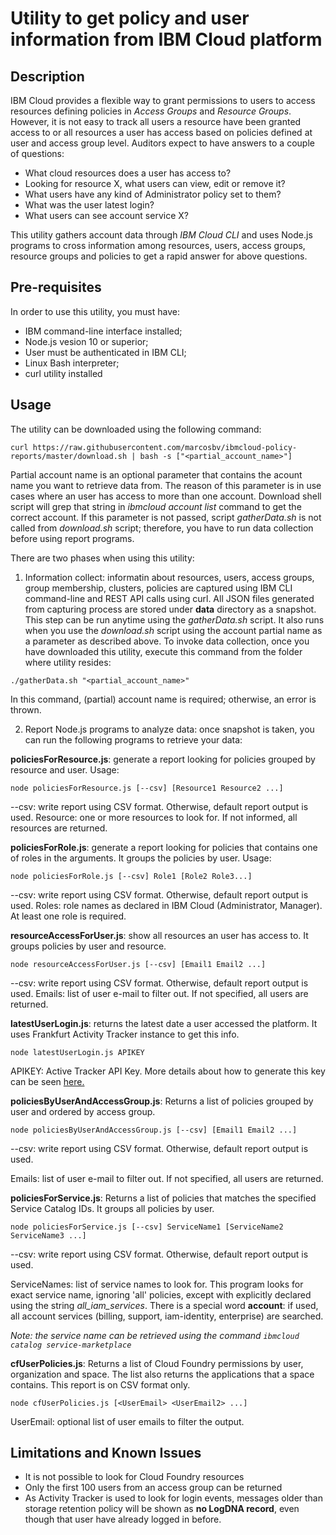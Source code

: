 # Utility to get policy and user information from IBM Cloud platform

## Description
IBM Cloud provides a flexible way to grant permissions to users to access resources defining policies in *Access Groups* and *Resource Groups*. However, it is not easy to track all users a resource have been granted access to or all resources a user has access based on policies defined at user and access group level.
Auditors expect to have answers to a couple of questions:
* What cloud resources does a user has access to?
* Looking for resource X, what users can view, edit or remove it?
* What users have any kind of Administrator policy set to them?
* What was the user latest login?
* What users can see account service X?

This utility gathers account data through *IBM Cloud CLI* and uses Node.js programs to cross information among resources, users, access groups, resource groups and policies to get a rapid answer for above questions.

## Pre-requisites
In order to use this utility, you must have:
* IBM command-line interface installed;
* Node.js vesion 10 or superior;
* User must be authenticated in IBM CLI;
* Linux Bash interpreter;
* curl utility installed

## Usage
The utility can be downloaded using the following command:
```
curl https://raw.githubusercontent.com/marcosbv/ibmcloud-policy-reports/master/download.sh | bash -s ["<partial_account_name>"]
```
Partial account name is an optional parameter that contains the acount name you want to retrieve data from. The reason of this parameter is in use cases where an user has access to more than one account. Download shell script will grep that string in *ibmcloud account list* command to get the correct account. If this parameter is not passed, script *gatherData.sh* is not called from *download.sh* script; therefore, you have to run data collection before using report programs.

There are two phases when using this utility:
1) Information collect: informatin about resources, users, access groups, group membership, clusters, policies are captured using IBM CLI command-line and REST API calls using curl. All JSON files generated from capturing process are stored under **data** directory as a snapshot.
This step can be run anytime using the *gatherData.sh* script. It also runs when you use the *download.sh* script using the account partial name as a parameter as described above.
To invoke data collection, once you have downloaded this utility, execute this command from the folder where utility resides:
```
./gatherData.sh "<partial_account_name>"
```
In this command, (partial) account name is required; otherwise, an error is thrown.

2) Report Node.js programs to analyze data: once snapshot is taken, you can run the following programs to retrieve your data:

**policiesForResource.js**: generate a report looking for policies grouped by resource and user.
Usage:
```
node policiesForResource.js [--csv] [Resource1 Resource2 ...]
```
--csv: write report using CSV format. Otherwise, default report output is used.
Resource: one or more resources to look for. If not informed, all resources are returned.


**policiesForRole.js**: generate a report looking for policies that contains one of roles in the arguments. It groups the policies by user.
Usage:
```
node policiesForRole.js [--csv] Role1 [Role2 Role3...]
```
--csv: write report using CSV format. Otherwise, default report output is used.
Roles: role names as declared in IBM Cloud (Administrator, Manager). At least one role is required.

**resourceAccessForUser.js**: show all resources an user has access to. It groups policies by user and resource.
```
node resourceAccessForUser.js [--csv] [Email1 Email2 ...]
```
--csv: write report using CSV format. Otherwise, default report output is used.
Emails: list of user e-mail to filter out. If not specified, all users are returned.


**latestUserLogin.js**: returns the latest date a user accessed the platform. It uses Frankfurt Activity Tracker instance to get this info.
```
node latestUserLogin.js APIKEY
```
APIKEY: Active Tracker API Key. More details about how to generate this key can be seen [here.](https://cloud.ibm.com/docs/services/Activity-Tracker-with-LogDNA?topic=logdnaat-export#export_api)


**policiesByUserAndAccessGroup.js**: Returns a list of policies grouped by user and ordered by access group.
```
node policiesByUserAndAccessGroup.js [--csv] [Email1 Email2 ...]
```
--csv: write report using CSV format. Otherwise, default report output is used.

Emails: list of user e-mail to filter out. If not specified, all users are returned.

**policiesForService.js**: Returns a list of policies that matches the specified Service Catalog IDs. It groups all policies by user. 
```
node policiesForService.js [--csv] ServiceName1 [ServiceName2 ServiceName3 ...]
```
--csv: write report using CSV format. 
Otherwise, default report output is used.

ServiceNames: list of service names to look for. This program looks for exact service name, ignoring 'all' policies, except with explicitly declared using the string *all_iam_services*. There is a special word **account**: if used, all account services (billing, support, iam-identity, enterprise) are searched.

*Note: the service name can be retrieved using the command 
```ibmcloud catalog service-marketplace```*

**cfUserPolicies.js**: Returns a list of Cloud Foundry permissions by user, organization and space. The list also returns the applications that a space contains.
This report is on CSV format only.

```
node cfUserPolicies.js [<UserEmail> <UserEmail2> ...]
```

UserEmail: optional list of user emails to filter the output.

## Limitations and Known Issues

* It is not possible to look for Cloud Foundry resources
* Only the first 100 users from an access group can be returned
* As Activity Tracker is used to look for login events, messages older than storage retention policy will be shown as **no LogDNA record**, even though that user have already logged in before.
